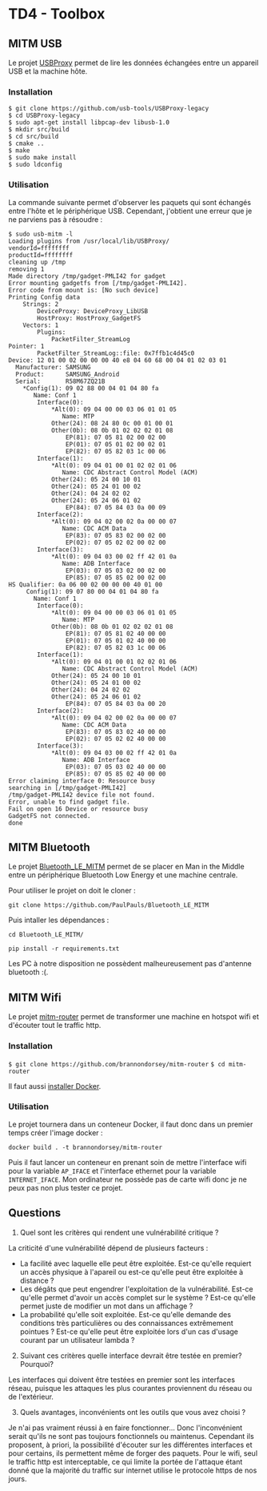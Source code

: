 # TD4 - Toolbox

## MITM USB

Le projet [USBProxy](https://github.com/usb-tools/USBProxy-legacy) permet de lire les données échangées entre un appareil USB et la machine hôte. 

### Installation

```console
$ git clone https://github.com/usb-tools/USBProxy-legacy
$ cd USBProxy-legacy
$ sudo apt-get install libpcap-dev libusb-1.0
$ mkdir src/build
$ cd src/build
$ cmake ..
$ make
$ sudo make install
$ sudo ldconfig
```

### Utilisation

La commande suivante permet d'observer les paquets qui sont échangés entre l'hôte et le périphérique USB. Cependant, j'obtient une erreur que je ne parviens pas à résoudre :
```console
$ sudo usb-mitm -l
Loading plugins from /usr/local/lib/USBProxy/
vendorId=ffffffff
productId=ffffffff
cleaning up /tmp
removing 1
Made directory /tmp/gadget-PMLI42 for gadget
Error mounting gadgetfs from [/tmp/gadget-PMLI42].
Error code from mount is: [No such device]
Printing Config data
	Strings: 2
		DeviceProxy: DeviceProxy_LibUSB
		HostProxy: HostProxy_GadgetFS
	Vectors: 1
		Plugins:
			PacketFilter_StreamLog
Pointer: 1
		PacketFilter_StreamLog::file: 0x7ffb1c4d45c0
Device: 12 01 00 02 00 00 00 40 e8 04 60 68 00 04 01 02 03 01
  Manufacturer: SAMSUNG
  Product:      SAMSUNG_Android
  Serial:       R58M67ZQ21B
	*Config(1): 09 02 88 00 04 01 04 80 fa
	   Name: Conf 1
		Interface(0):
			*Alt(0): 09 04 00 00 03 06 01 01 05
			   Name: MTP
			Other(24): 08 24 80 0c 00 01 00 01
			Other(0b): 08 0b 01 02 02 02 01 08
				EP(81): 07 05 81 02 00 02 00
				EP(01): 07 05 01 02 00 02 01
				EP(82): 07 05 82 03 1c 00 06
		Interface(1):
			*Alt(0): 09 04 01 00 01 02 02 01 06
			   Name: CDC Abstract Control Model (ACM)
			Other(24): 05 24 00 10 01
			Other(24): 05 24 01 00 02
			Other(24): 04 24 02 02
			Other(24): 05 24 06 01 02
				EP(84): 07 05 84 03 0a 00 09
		Interface(2):
			*Alt(0): 09 04 02 00 02 0a 00 00 07
			   Name: CDC ACM Data
				EP(83): 07 05 83 02 00 02 00
				EP(02): 07 05 02 02 00 02 00
		Interface(3):
			*Alt(0): 09 04 03 00 02 ff 42 01 0a
			   Name: ADB Interface
				EP(03): 07 05 03 02 00 02 00
				EP(85): 07 05 85 02 00 02 00
HS Qualifier: 0a 06 00 02 00 00 00 40 01 00
	 Config(1): 09 07 80 00 04 01 04 80 fa
	   Name: Conf 1
		Interface(0):
			*Alt(0): 09 04 00 00 03 06 01 01 05
			   Name: MTP
			Other(0b): 08 0b 01 02 02 02 01 08
				EP(81): 07 05 81 02 40 00 00
				EP(01): 07 05 01 02 40 00 00
				EP(82): 07 05 82 03 1c 00 06
		Interface(1):
			*Alt(0): 09 04 01 00 01 02 02 01 06
			   Name: CDC Abstract Control Model (ACM)
			Other(24): 05 24 00 10 01
			Other(24): 05 24 01 00 02
			Other(24): 04 24 02 02
			Other(24): 05 24 06 01 02
				EP(84): 07 05 84 03 0a 00 20
		Interface(2):
			*Alt(0): 09 04 02 00 02 0a 00 00 07
			   Name: CDC ACM Data
				EP(83): 07 05 83 02 40 00 00
				EP(02): 07 05 02 02 40 00 00
		Interface(3):
			*Alt(0): 09 04 03 00 02 ff 42 01 0a
			   Name: ADB Interface
				EP(03): 07 05 03 02 40 00 00
				EP(85): 07 05 85 02 40 00 00
Error claiming interface 0: Resource busy
searching in [/tmp/gadget-PMLI42]
/tmp/gadget-PMLI42 device file not found.
Error, unable to find gadget file.
Fail on open 16 Device or resource busy
GadgetFS not connected.
done
```

## MITM Bluetooth

Le projet [Bluetooth_LE_MITM](https://github.com/PaulPauls/Bluetooth_LE_MITM) permet de se placer en Man in the Middle entre un périphérique Bluetooth Low Energy et une machine centrale.

Pour utiliser le projet on doit le cloner :

`git clone https://github.com/PaulPauls/Bluetooth_LE_MITM`

Puis intaller les dépendances :

`cd Bluetooth_LE_MITM/`

`pip install -r requirements.txt`

Les PC à notre disposition ne possèdent malheureusement pas d'antenne bluetooth :(.

## MITM Wifi

Le projet [mitm-router](https://github.com/brannondorsey/mitm-router) permet de transformer une machine en hotspot wifi et d'écouter tout le traffic http. 

### Installation

`$ git clone https://github.com/brannondorsey/mitm-router`
`$ cd mitm-router`

Il faut aussi [installer Docker](https://docs.docker.com/engine/install/).

### Utilisation

Le projet tournera dans un conteneur Docker, il faut donc dans un premier temps créer l'image docker :

`docker build . -t brannondorsey/mitm-router`

Puis il faut lancer un conteneur en prenant soin de mettre l'interface wifi pour la variable `AP_IFACE` et l'interface ethernet pour la variable `INTERNET_IFACE`. Mon ordinateur ne possède pas de carte wifi donc je ne peux pas non plus tester ce projet.

## Questions

1. Quel sont les critères qui rendent une vulnérabilité critique ?

La criticité d'une vulnérabilité dépend de plusieurs facteurs : 
- La facilité avec laquelle elle peut être exploitée.  Est-ce qu'elle requiert un accès physique à l'apareil ou est-ce qu'elle peut être exploitée à distance ?
- Les dégâts que peut engendrer l'exploitation de la vulnérabilité. Est-ce qu'elle permet d'avoir un accès complet sur le système ? Est-ce qu'elle permet juste de modifier un mot dans un affichage ?
- La probabilité qu'elle soit exploitée. Est-ce qu'elle demande des conditions très particulières ou des connaissances extrêmement pointues ? Est-ce qu'elle peut être exploitée lors d'un cas d'usage courant par un utilisateur lambda ?


2. Suivant ces critères quelle interface devrait être testée en premier? Pourquoi?

Les interfaces qui doivent être testées en premier sont les interfaces réseau, puisque les attaques les plus courantes proviennent du réseau ou de l'extérieur.

3. Quels avantages, inconvénients ont les outils que vous avez choisi ?

Je n'ai pas vraiment réussi à en faire fonctionner... Donc l'inconvénient serait qu'ils ne sont pas toujours fonctionnels ou maintenus. Cependant ils proposent, à priori, la possibilité d'écouter sur les différentes interfaces et pour certains, ils permettent même de forger des paquets.
Pour le wifi, seul le traffic http est interceptable, ce qui limite la portée de l'attaque étant donné que la majorité du traffic sur internet utilise le protocole https de nos jours.